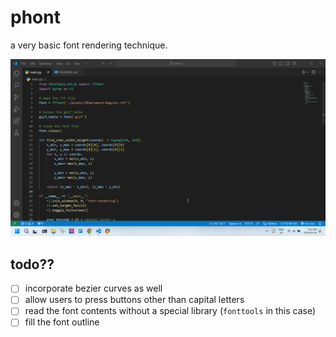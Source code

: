 # phont

a very basic font rendering technique.

![](./assets/screen_recording.gif)

## todo??

- [ ] incorporate bezier curves as well
- [ ] allow users to press buttons other than capital letters
- [ ] read the font contents without a special library (`fonttools` in this case)
- [ ] fill the font outline